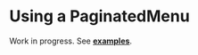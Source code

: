 # Using a PaginatedMenu

Work in progress. See **[examples](https://github.com/robertwayne/dpymenus/tree/master/examples)**.